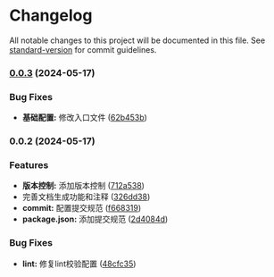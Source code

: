 # Changelog

All notable changes to this project will be documented in this file. See [standard-version](https://github.com/conventional-changelog/standard-version) for commit guidelines.

### [0.0.3](https://github.com/PanYouFu/frontend-utils/compare/v0.0.2...v0.0.3) (2024-05-17)


### Bug Fixes

* **基础配置:** 修改入口文件 ([62b453b](https://github.com/PanYouFu/frontend-utils/commit/62b453b983ee314eb451bb6cde37417f93d2c6dc))

### 0.0.2 (2024-05-17)


### Features

* **版本控制:** 添加版本控制 ([712a538](https://github.com/PanYouFu/frontend-utils/commit/712a5385477be16cf622b784b2e69e7cf56c9e65))
* 完善文档生成功能和注释 ([326dd38](https://github.com/PanYouFu/frontend-utils/commit/326dd389429eefd50075ba34496a938042960513))
* **commit:** 配置提交规范 ([f668319](https://github.com/PanYouFu/frontend-utils/commit/f66831914120f88c6c36df29375e930e9bbd128f))
* **package.json:** 添加提交规范 ([2d4084d](https://github.com/PanYouFu/frontend-utils/commit/2d4084d0a429f89a29bd04ff4af713f1641a72b7))


### Bug Fixes

* **lint:** 修复lint校验配置 ([48cfc35](https://github.com/PanYouFu/frontend-utils/commit/48cfc35b1fb9010532c469a6fd40299ac64fca39))
